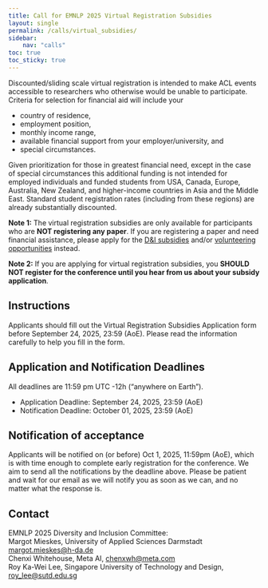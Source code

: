 ```yaml
---
title: Call for EMNLP 2025 Virtual Registration Subsidies
layout: single
permalink: /calls/virtual_subsidies/
sidebar: 
    nav: "calls"
toc: true
toc_sticky: true
---
```


Discounted/sliding scale virtual registration is intended to make ACL events accessible to researchers who otherwise would be unable to participate. Criteria for selection for financial aid will include your

- country of residence,
- employment position,
- monthly income range,
- available financial support from your employer/university, and
- special circumstances.

Given prioritization for those in greatest financial need, except in the case of special circumstances this additional funding is not intended for employed individuals and funded students from USA, Canada, Europe, Australia, New Zealand, and higher-income countries in Asia and the Middle East. Standard student registration rates (including from these regions) are already substantially discounted.

**Note 1:** The virtual registration subsidies are only available for participants who are **NOT registering any paper**. If you are registering a paper and need financial assistance, please apply for the [D&I subsidies](https://2025.emnlp.org/calls/subsidies/) and/or [volunteering opportunities](https://2025.emnlp.org/calls/volunteers/) instead.

**Note 2:** If you are applying for virtual registration subsidies, you **SHOULD NOT register for the conference until you hear from us about your subsidy application**.

## Instructions

Applicants should fill out the Virtual Registration Subsidies Application form before September 24, 2025, 23:59 (AoE). Please read the information carefully to help you fill in the form.

## Application and Notification Deadlines

All deadlines are 11:59 pm UTC -12h (“anywhere on Earth”).

- Application Deadline: September 24, 2025, 23:59 (AoE)
- Notification Deadline: October 01, 2025, 23:59 (AoE)

## Notification of acceptance

Applicants will be notified on (or before) Oct 1, 2025, 11:59pm (AoE), which is with time enough to complete early registration for the conference. We aim to send all the notifications by the deadline above. Please be patient and wait for our email as we will notify you as soon as we can, and no matter what the response is.

## Contact

EMNLP 2025 Diversity and Inclusion Committee:  
Margot Mieskes, University of Applied Sciences Darmstadt margot.mieskes@h-da.de  
Chenxi Whitehouse, Meta AI, chenxwh@meta.com  
Roy Ka-Wei Lee, Singapore University of Technology and Design, roy_lee@sutd.edu.sg